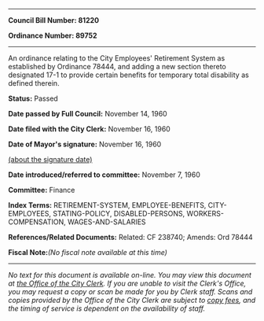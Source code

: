 

********

**Council Bill Number: 81220**
   
**Ordinance Number: 89752**
********

 An ordinance relating to the City Employees' Retirement System as established by Ordinance 78444, and adding a new section thereto designated 17-1 to provide certain benefits for temporary total disability as defined therein.

**Status:** Passed
   
**Date passed by Full Council:** November 14, 1960
   
**Date filed with the City Clerk:** November 16, 1960
   
**Date of Mayor's signature:** November 16, 1960
   
[(about the signature date)](/~public/approvaldate.htm)
   
   
   
**Date introduced/referred to committee:** November 7, 1960
   
**Committee:** Finance
   
   
**Index Terms:** RETIREMENT-SYSTEM, EMPLOYEE-BENEFITS, CITY-EMPLOYEES, STATING-POLICY, DISABLED-PERSONS, WORKERS-COMPENSATION, WAGES-AND-SALARIES

**References/Related Documents:** Related: CF 238740; Amends: Ord 78444

**Fiscal Note:**_(No fiscal note available at this time)_
********

_No text for this document is available on-line. You may view this document at [the Office of the City Clerk](http://www.seattle.gov/leg/clerk/contactUs.htm). If you are unable to visit the Clerk's Office, you may request a copy or scan be made for you by Clerk staff. Scans and copies provided by the Office of the City Clerk are subject to [copy fees](http://clerk.seattle.gov/~public/clerkfees.htm), and the timing of service is dependent on the availability of staff._

